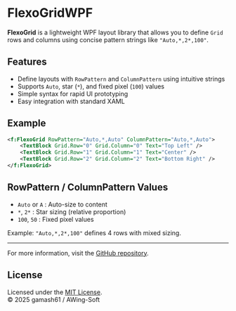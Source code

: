 # FlexoGridWPF

**FlexoGrid** is a lightweight WPF layout library that allows you to define `Grid` rows and columns using concise pattern strings like `"Auto,*,2*,100"`.

## Features

- Define layouts with `RowPattern` and `ColumnPattern` using intuitive strings
- Supports `Auto`, star (`*`), and fixed pixel (`100`) values
- Simple syntax for rapid UI prototyping
- Easy integration with standard XAML

## Example

```xml
<f:FlexoGrid RowPattern="Auto,*,Auto" ColumnPattern="Auto,*,Auto">
    <TextBlock Grid.Row="0" Grid.Column="0" Text="Top Left" />
    <TextBlock Grid.Row="1" Grid.Column="1" Text="Center" />
    <TextBlock Grid.Row="2" Grid.Column="2" Text="Bottom Right" />
</f:FlexoGrid>
```

## RowPattern / ColumnPattern Values

- `Auto` or `A` : Auto-size to content
- `*`, `2*`     : Star sizing (relative proportion)
- `100`, `50`   : Fixed pixel values

Example: `"Auto,*,2*,100"` defines 4 rows with mixed sizing.

---

For more information, visit the [GitHub repository](https://github.com/gamash61/FlexoGridWPF).

## License

Licensed under the [MIT License](https://opensource.org/licenses/MIT).  
© 2025 gamash61 / AWing-Soft
